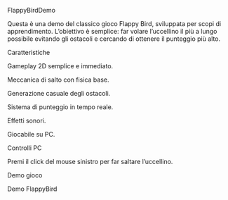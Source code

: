 FlappyBirdDemo

Questa è una demo del classico gioco Flappy Bird, sviluppata per scopi di apprendimento. L’obiettivo è semplice: far volare l’uccellino il più a lungo possibile evitando gli ostacoli e cercando di ottenere il punteggio più alto.

Caratteristiche

Gameplay 2D semplice e immediato.

Meccanica di salto con fisica base.

Generazione casuale degli ostacoli.

Sistema di punteggio in tempo reale.

Effetti sonori.

Giocabile su PC.

Controlli PC

Premi il click del mouse sinistro per far saltare l’uccellino.

Demo gioco

Demo FlappyBird
